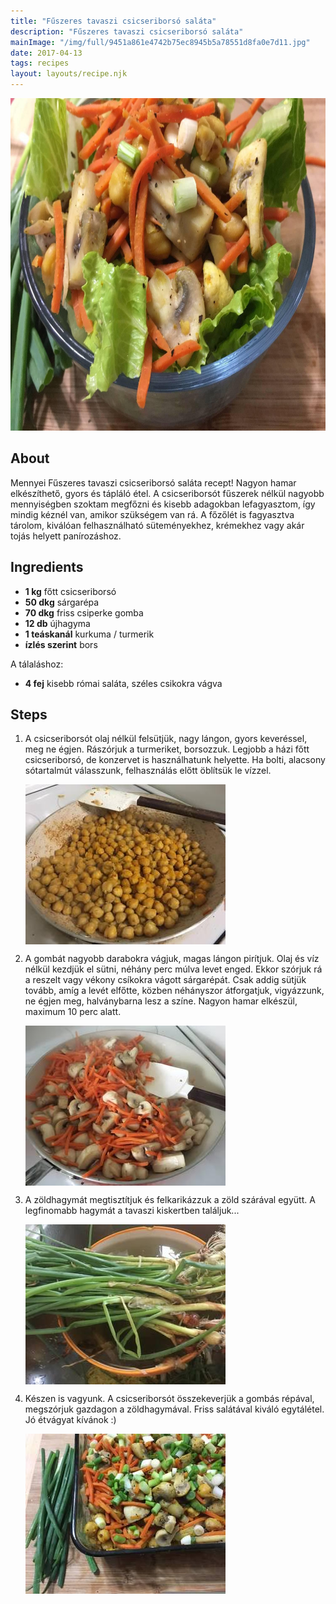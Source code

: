 ```yaml
---
title: "Fűszeres tavaszi csicseriborsó saláta"
description: "Fűszeres tavaszi csicseriborsó saláta"
mainImage: "/img/full/9451a861e4742b75ec8945b5a78551d8fa0e7d11.jpg"
date: 2017-04-13
tags: recipes
layout: layouts/recipe.njk
---
```

                        
<p align="center"><a href="https://cookpad.com/hu/receptek/2396261-fuszeres-tavaszi-csicseriborso-salata" rel="Recipe source page"><img width="751" height="532" src="/img/full/9451a861e4742b75ec8945b5a78551d8fa0e7d11.jpg"/></a></p>

## About
Mennyei Fűszeres tavaszi csicseriborsó saláta recept! Nagyon hamar elkészíthető, gyors és tápláló étel. A csicseriborsót fűszerek nélkül nagyobb mennyiségben szoktam megfőzni és kisebb adagokban lefagyasztom, így mindig kéznél van, amikor szükségem van rá. A főzőlét is fagyasztva tárolom, kiválóan felhasználható süteményekhez, krémekhez vagy akár tojás helyett panírozáshoz.

>  

## Ingredients
* **1 kg** főtt csicseriborsó
* **50 dkg** sárgarépa
* **70 dkg** friss csiperke gomba
* **12 db** újhagyma
* **1 teáskanál** kurkuma / turmerik
* **ízlés szerint** bors

A tálaláshoz:
* **4 fej** kisebb római saláta, széles csikokra vágva

## Steps

1. A csicseriborsót olaj nélkül felsütjük, nagy lángon, gyors keveréssel, meg ne égjen. Rászórjuk a turmeriket, borsozzuk. Legjobb a házi főtt csicseriborsó, de konzervet is használhatunk helyette. Ha bolti, alacsony sótartalmút válasszunk, felhasználás előtt öblítsük le vízzel.
 
    <p><img width="320" height="256" align="left" src="/img/full/4e011f4b8c6a7eb324f186586ac1e039694cd4c9.jpg"/></p><div style="clear: both"/>

2. A gombát nagyobb darabokra vágjuk, magas lángon pirítjuk. Olaj és víz nélkül kezdjük el sütni, néhány perc múlva levet enged. Ekkor szórjuk rá a reszelt vagy vékony csíkokra vágott sárgarépát. Csak addig sütjük tovább, amíg a levét elfőtte, közben néhányszor átforgatjuk, vigyázzunk, ne égjen meg, halványbarna lesz a színe. Nagyon hamar elkészül, maximum 10 perc alatt.
 
    <p><img width="320" height="256" align="left" src="/img/full/c6a66c36568811a992f12d7b7edd35c3ec7509b7.jpg"/></p><div style="clear: both"/>

3. A zöldhagymát megtisztítjuk és felkarikázzuk a zöld szárával együtt. A legfinomabb hagymát a tavaszi kiskertben találjuk...
 
    <p><img width="320" height="256" align="left" src="/img/full/a6a6c9feabe4f1acb071bee372670616562951dd.jpg"/></p><div style="clear: both"/>

4. Készen is vagyunk. A csicseriborsót összekeverjük a gombás répával, megszórjuk gazdagon a zöldhagymával. Friss salátával kiváló egytálétel. Jó étvágyat kívánok :)
 
    <p><img width="320" height="256" align="left" src="/img/full/8fea2aeedeede104da74f417e1d9e72bb7b134a8.jpg"/></p><div style="clear: both"/>

